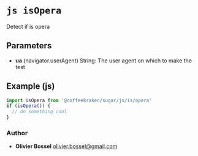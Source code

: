 


<!-- @namespace    sugar.js.is -->

# ```js isOpera ```


Detect if is opera

## Parameters

- **ua** (navigator.userAgent) String: The user agent on which to make the test



## Example (js)

```js
import isOpera from '@coffeekraken/sugar/js/is/opera'
if (isOpera()) {
  // do something cool
}
```


### Author
- **Olivier Bossel** <a href="mailto:olivier.bossel@gmail.com">olivier.bossel@gmail.com</a> 



